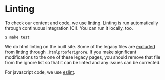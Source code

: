 # Linting

To check our content and code, we use
[linting](https://en.wikipedia.org/wiki/Lint_(software)). Linting is run
automatically through continuous integration (CI). You can run it locally, too.

    $ make test

We do html linting on the built site. Some of the legacy files are
[excluded](https://github.com/18F/beta.foia.gov/blob/develop/.htmlprooferignore)
from linting through `.htmlprooferignore`. If you make significant modifications
to the one of these legacy pages, you should remove that file from the ignore
list so that it can be linted and any issues can be corrected.

For javascript code, we use [eslint](https://eslint.org/).
